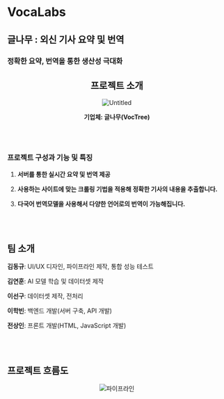 # VocaLabs

## 글나무 : 외신 기사 요약 및 번역

### 정확한 요약, 번역을 통한 생산성 극대화

<div align="center">

## 프로젝트 소개

![Untitled](https://github.com/user-attachments/assets/8bde5cba-4437-4275-9da3-217094e94803)

**기업체: 글나무(VocTree)**

</div>


<br/><br/>

### 프로젝트 구성과 기능 및 특징

1. <strong>서버를 통한 실시간 요약 및 번역 제공</strong>

2. <strong>사용하는 사이트에 맞는 크롤링 기법을 적용해 정확한 기사의 내용을 추출합니다.</strong>

3. <strong>다국어 번역모델을 사용해서 다양한 언어로의 번역이 가능해집니다.</strong>


<br/><br/>


## 팀 소개

**김동규**: UI/UX 디자인, 파이프라인 제작, 통합 성능 테스트

**김연훈**: AI 모델 학습 및 데이터셋 제작

**이선구**: 데이터셋 제작, 전처리

**이학빈**: 백엔드 개발(서버 구축, API 개발) 

**전상인**: 프론트 개발(HTML, JavaScript 개발)



<br/><br/>

## 프로젝트 흐름도

<div align="center">
  
![파이프라인](https://github.com/user-attachments/assets/326bc0d1-4ebd-49fb-9b4b-e5a36587a32d)

</div>
